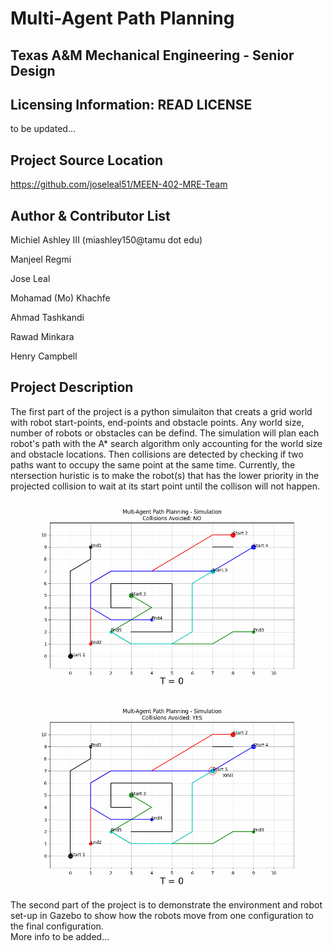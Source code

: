 # Multi-Agent Path Planning
## Texas A&M Mechanical Engineering - Senior Design

## Licensing Information: READ LICENSE

to be updated...

## Project Source Location
https://github.com/joseleal51/MEEN-402-MRE-Team

## Author & Contributor List

Michiel Ashley III        (miashley150@tamu dot edu)

Manjeel Regmi

Jose Leal

Mohamad (Mo) Khachfe

Ahmad Tashkandi

Rawad Minkara

Henry Campbell

## Project Description

The first part of the project is a python simulaiton that creats a grid world with robot start-points, end-points and obstacle points. Any world size, number of robots or obstacles can be defind. The simulation will plan each robot's path with the A* search algorithm only accounting for the world size and obstacle locations. Then collisions are detected by checking if two paths want to occupy the same point at the same time. Currently, the ntersection huristic is to make the robot(s) that has the lower priority in the projected collision to wait at its start point until the collison will not happen.

![alt text](https://github.com/joseleal51/MEEN-402-MRE-Team/blob/master/show_collision_FINAL_NO.gif?raw=true)

![alt text](https://github.com/joseleal51/MEEN-402-MRE-Team/blob/master/show_collision_FINAL_YES.gif?raw=true)

The second part of the project is to demonstrate the environment and robot set-up in Gazebo to show how the robots move from one configuration to the final configuration.  
More info to be added...
